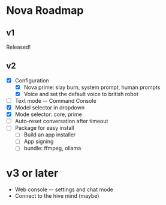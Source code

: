 # Nova Roadmap

## v1
Released!

## v2 
- [x] Configuration
    - [x] Nova prime: slay burn, system prompt, human prompts
    - [x] Voice and set the default voice to british robot
- [ ] Text mode -- Command Console
- [X] Model selector in dropdown
- [x] Mode selector: core, prime
- [ ] Auto-reset conversation after timeout
- [ ] Package for easy install
    - [ ] Build an app installer
    - [ ] App signing
    - [ ] bundle: ffmpeg, ollama

# v3 or later
- Web console -- settings and chat mode
- Connect to the hive mind (maybe)
